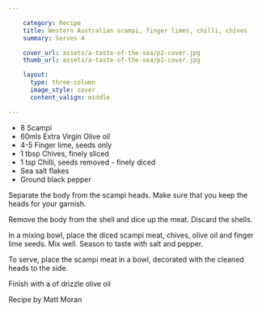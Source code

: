 ```yaml
---

    category: Recipe
    title: Western Australian scampi, finger limes, chilli, chives
    summary: Serves 4

    cover_url: assets/a-taste-of-the-sea/p2-cover.jpg
    thumb_url: assets/a-taste-of-the-sea/p2-cover.jpg

    layout:
      type: three-column
      image_style: cover
      content_valign: middle

---
```


- 8 Scampi
- 60mls Extra Virgin Olive oil
- 4-5 Finger lime, seeds only
- 1 tbsp Chives, finely sliced
- 1 tsp Chilli, seeds removed - finely diced
- Sea salt flakes
- Ground black pepper

Separate the body from the scampi heads. Make sure that you keep the heads for your garnish.

Remove the body from the shell and dice up the meat. Discard the shells.

In a mixing bowl, place the diced scampi meat, chives, olive oil and finger lime seeds. Mix well. Season to taste with salt and pepper.

To serve, place the scampi meat in a bowl, decorated with the cleaned heads to the side.

Finish with a of drizzle olive oil

<p>Recipe by Matt Moran</p>
